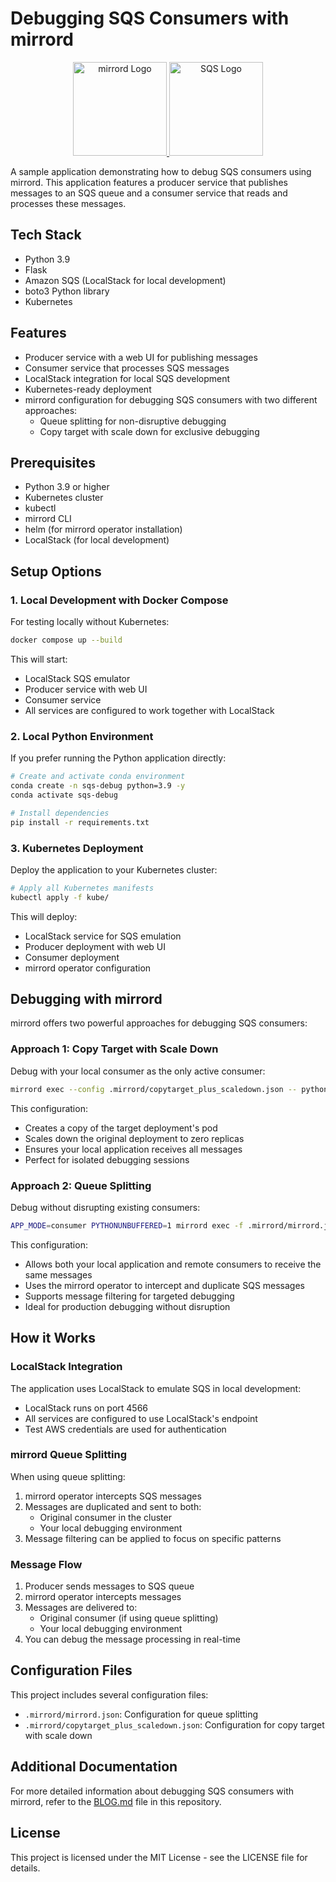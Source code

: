 # Debugging SQS Consumers with mirrord

<div align="center">
  <a href="https://mirrord.dev">
    <img src="images/mirrord.svg" width="150" alt="mirrord Logo"/>
  </a>
  <a href="https://aws.amazon.com/sqs/">
    <img src="images/sqs.png" width="150" alt="SQS Logo"/>
  </a>
</div>

A sample application demonstrating how to debug SQS consumers using mirrord. This application features a producer service that publishes messages to an SQS queue and a consumer service that reads and processes these messages.

## Tech Stack

- Python 3.9
- Flask
- Amazon SQS (LocalStack for local development)
- boto3 Python library
- Kubernetes

## Features

- Producer service with a web UI for publishing messages
- Consumer service that processes SQS messages
- LocalStack integration for local SQS development
- Kubernetes-ready deployment
- mirrord configuration for debugging SQS consumers with two different approaches:
  - Queue splitting for non-disruptive debugging
  - Copy target with scale down for exclusive debugging

## Prerequisites

- Python 3.9 or higher
- Kubernetes cluster
- kubectl
- mirrord CLI
- helm (for mirrord operator installation)
- LocalStack (for local development)

## Setup Options

### 1. Local Development with Docker Compose

For testing locally without Kubernetes:

```bash
docker compose up --build
```

This will start:
- LocalStack SQS emulator
- Producer service with web UI
- Consumer service
- All services are configured to work together with LocalStack

### 2. Local Python Environment

If you prefer running the Python application directly:

```bash
# Create and activate conda environment
conda create -n sqs-debug python=3.9 -y
conda activate sqs-debug

# Install dependencies
pip install -r requirements.txt
```

### 3. Kubernetes Deployment

Deploy the application to your Kubernetes cluster:

```bash
# Apply all Kubernetes manifests
kubectl apply -f kube/
```

This will deploy:
- LocalStack service for SQS emulation
- Producer deployment with web UI
- Consumer deployment
- mirrord operator configuration

## Debugging with mirrord

mirrord offers two powerful approaches for debugging SQS consumers:

### Approach 1: Copy Target with Scale Down

Debug with your local consumer as the only active consumer:

```bash
mirrord exec --config .mirrord/copytarget_plus_scaledown.json -- python app.py
```

This configuration:
- Creates a copy of the target deployment's pod
- Scales down the original deployment to zero replicas
- Ensures your local application receives all messages
- Perfect for isolated debugging sessions

### Approach 2: Queue Splitting

Debug without disrupting existing consumers:

```bash
APP_MODE=consumer PYTHONUNBUFFERED=1 mirrord exec -f .mirrord/mirrord.json -- python app.py
```

This configuration:
- Allows both your local application and remote consumers to receive the same messages
- Uses the mirrord operator to intercept and duplicate SQS messages
- Supports message filtering for targeted debugging
- Ideal for production debugging without disruption

## How it Works

### LocalStack Integration

The application uses LocalStack to emulate SQS in local development:
- LocalStack runs on port 4566
- All services are configured to use LocalStack's endpoint
- Test AWS credentials are used for authentication

### mirrord Queue Splitting

When using queue splitting:
1. mirrord operator intercepts SQS messages
2. Messages are duplicated and sent to both:
   - Original consumer in the cluster
   - Your local debugging environment
3. Message filtering can be applied to focus on specific patterns

### Message Flow

1. Producer sends messages to SQS queue
2. mirrord operator intercepts messages
3. Messages are delivered to:
   - Original consumer (if using queue splitting)
   - Your local debugging environment
4. You can debug the message processing in real-time

## Configuration Files

This project includes several configuration files:

- `.mirrord/mirrord.json`: Configuration for queue splitting
- `.mirrord/copytarget_plus_scaledown.json`: Configuration for copy target with scale down


## Additional Documentation

For more detailed information about debugging SQS consumers with mirrord, refer to the [BLOG.md](BLOG.md) file in this repository.

## License

This project is licensed under the MIT License - see the LICENSE file for details.
